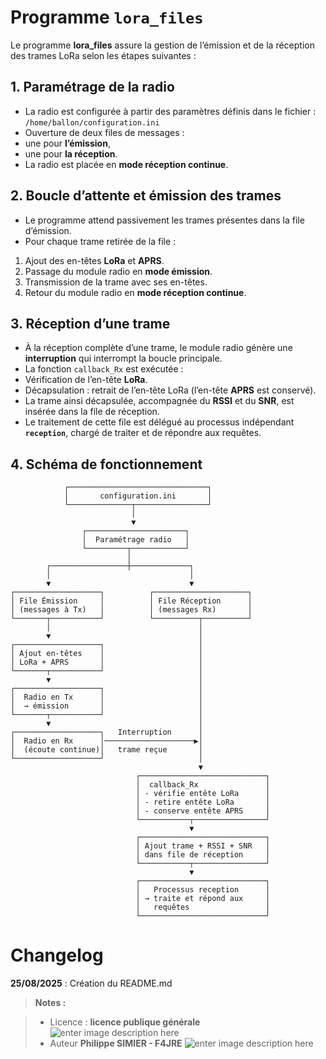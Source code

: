﻿# Programme `lora_files`

Le programme **lora_files** assure la gestion de l’émission et de la réception des trames LoRa selon les étapes suivantes :

## 1. Paramétrage de la radio
- La radio est configurée à partir des paramètres définis dans le fichier :  `/home/ballon/configuration.ini`
- Ouverture de deux files de messages :  
- une pour **l’émission**,  
- une pour **la réception**.  
- La radio est placée en **mode réception continue**.

## 2. Boucle d’attente et émission des trames
- Le programme attend passivement les trames présentes dans la file d’émission.  
- Pour chaque trame retirée de la file :  
1. Ajout des en-têtes **LoRa** et **APRS**.  
2. Passage du module radio en **mode émission**.  
3. Transmission de la trame avec ses en-têtes.  
4. Retour du module radio en **mode réception continue**.  

## 3. Réception d’une trame
- À la réception complète d’une trame, le module radio génère une **interruption** qui interrompt la boucle principale.  
- La fonction `callback_Rx` est exécutée :  
- Vérification de l’en-tête **LoRa**.  
- Décapsulation : retrait de l’en-tête LoRa (l’en-tête **APRS** est conservé).  
- La trame ainsi décapsulée, accompagnée du **RSSI** et du **SNR**, est insérée dans la file de réception.  
- Le traitement de cette file est délégué au processus indépendant **`reception`**, chargé de traiter et de répondre aux requêtes.

## 4. Schéma de fonctionnement

```text
            ┌───────────────────────────────┐
            │       configuration.ini       │
            └──────────────┬────────────────┘
                           │
                           ▼
                ┌──────────────────────┐
                │  Paramétrage radio   │
                └─────────┬────────────┘
                          │
        ┌─────────────────┼─────────────┐
        │                               │
        ▼                               ▼
┌───────────────────┐          ┌─────────────────────┐
│ File Émission     │          │ File Réception      │
│ (messages à Tx)   │          │ (messages Rx)       │
└───────┬───────────┘          └──────────┬──────────┘
        │                                 │
        ▼                                 │
┌───────────────────┐                     │
│ Ajout en-têtes    │                     │
│ LoRa + APRS       │                     │
└───────┬───────────┘                     │
        ▼                                 │
┌───────────────────┐                     │
│  Radio en Tx      │                     │
│  → émission       │                     │
└───────┬───────────┘                     │
        ▼                                 │
┌───────────────────┐   Interruption      │
│  Radio en Rx      │────────────────────▶│
│  (écoute continue)│   trame reçue       │
└───────────────────┘                     │
                                          ▼
                            ┌────────────────────────────┐
                            │  callback_Rx               │
                            │ - vérifie entête LoRa      │
                            │ - retire entête LoRa       │
                            │ - conserve entête APRS     │
                            └───────────┬────────────────┘
                                        ▼
                            ┌────────────────────────────┐
                            │ Ajout trame + RSSI + SNR   │
                            │ dans file de réception     │
                            └───────────┬────────────────┘
                                        ▼
                            ┌────────────────────────────┐
                            │   Processus reception      │
                            │ → traite et répond aux     │
                            │   requêtes                 │
                            └────────────────────────────┘
```
# Changelog

**25/08/2025** :  Création du README.md 

> **Notes :**


> - Licence : **licence publique générale** ![enter image description here](https://img.shields.io/badge/licence-GPL-green.svg)
> - Auteur  **Philippe SIMIER  - F4JRE**
>  ![enter image description here](https://img.shields.io/badge/built-passing-green.svg)
<!-- TOOLBOX 

Génération des badges : https://shields.io/
Génération de ce fichier : https://stackedit.io/editor#

